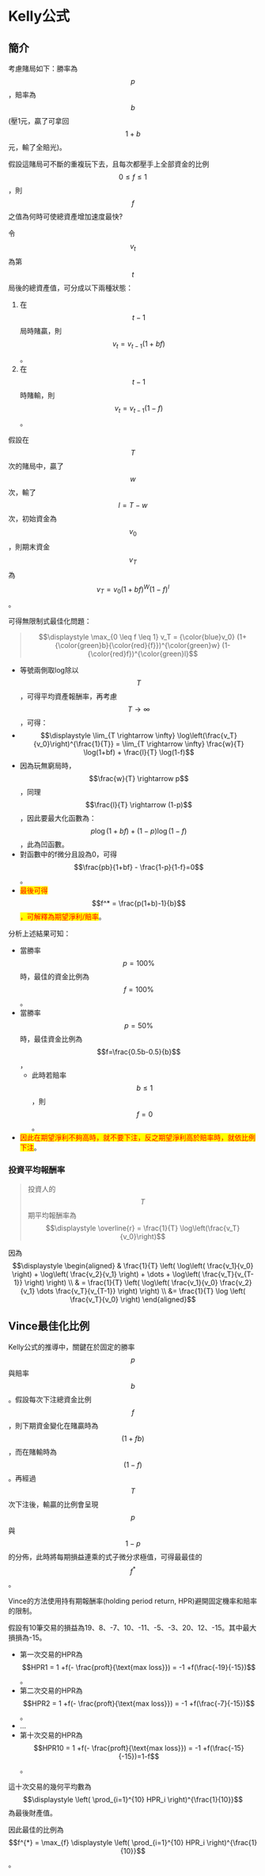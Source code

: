 # Kelly公式

## 簡介

考慮賭局如下：勝率為$$p$$，賠率為$$b$$(壓1元，贏了可拿回$$1+b$$元，輸了全賠光)。

假設這賭局可不斷的重複玩下去，且每次都壓手上全部資金的比例$$0 \leq f \leq 1$$，則$$f$$之值為何時可使總資產增加速度最快?

令$$v_t$$​為第$$t$$​局後的總資產值，可分成以下兩種狀態：

1. 在$$t-1$$​局時賭贏，則$$v_t = v_{t-1}(1+bf)$$。
2. 在$$t-1$$時賭輸，則$$v_t = v_{t-1}(1-f)$$。

假設在$$T$$次的賭局中，贏了$$w$$​次，輸了$$l=T-w$$​次，初始資金為$$v_0$$​，則期末資金$$v_T$$​為$$v_T = v_0 (1+bf)^W (1-f)^l$$。

可得無限制式最佳化問題：

> $$\displaystyle  \max_{0 \leq f \leq 1} v_T = {\color{blue}v_0} (1+ {\color{green}b}{\color{red}{f}})^{\color{green}w}  (1-{\color{red}f})^{\color{green}l}$$

* 等號兩側取log除以$$T$$，可得平均資產報酬率，再考慮$$T \rightarrow\infty$$，可得：
* $$\displaystyle \lim_{T \rightarrow \infty} \log\left(\frac{v_T}{v_0}\right)^{\frac{1}{T}} = \lim_{T \rightarrow \infty} \frac{w}{T} \log(1+bf) + \frac{l}{T} \log(1-f)$$
* 因為玩無窮局時，$$\frac{w}{T} \rightarrow p$$，同理$$\frac{l}{T} \rightarrow (1-p)$$，因此要最大化函數為：$$p\log(1+bf) + (1-p)\log(1-f)$$，此為凹函數。
* 對函數中的f微分且設為0，可得$$\frac{pb}{1+bf} - \frac{1-p}{1-f}=0$$。
* <mark style="color:red;">最後可得</mark>　$$f^* = \frac{p(1+b)-1}{b}$$ <mark style="color:red;">，可解釋為期望淨利/賠率</mark>。

分析上述結果可知：

* 當勝率$$p=100\%$$時，最佳的資金比例為$$f=100\%$$。
* 當勝率$$p=50\%$$時，最佳資金比例為$$f=\frac{0.5b-0.5}{b}$$，
  * 此時若賠率$$b \leq 1$$，則$$f=0$$。
* <mark style="color:red;">因此在期望淨利不夠高時，就不要下注，反之期望淨利高於賠率時，就依比例下注</mark>。

### 投資平均報酬率

> 投資人的$$T$$期平均報酬率為$$\displaystyle \overline{r} =  \frac{1}{T} \log\left(\frac{v_T}{v_0}\right)$$

因為$$\displaystyle \begin{aligned} & \frac{1}{T} \left(   \log\left( \frac{v_1}{v_0} \right) +   \log\left( \frac{v_2}{v_1} \right) +   \dots +  \log\left( \frac{v_T}{v_{T-1}} \right)     \right)   \\ & = \frac{1}{T} \left(    \log\left( \frac{v_1}{v_0} \frac{v_2}{v_1} \dots \frac{v_T}{v_{T-1}} \right) \right)	 \\ &=  \frac{1}{T} \log \left( \frac{v_T}{v_0} \right)  \end{aligned}$$

## Vince最佳化比例

Kelly公式的推導中，關鍵在於固定的勝率$$p$$​與賠率$$b$$。假設每次下注總資金比例$$f$$​，則下期資金變化在賭贏時為$$(1+fb)$$​，而在賭輸時為$$(1-f)$$​。再經過$$T$$次下注後，輸贏的比例會呈現$$p$$​與$$1-p$$​的分佈，此時將每期損益連乘的式子微分求極值，可得最最佳的$$f^{*}$$。

Vince的方法使用持有期報酬率(holding period return, HPR)避開固定機率和賠率的限制。

假設有10筆交易的損益為19、8、-7、10、-11、-5、-3、20、12、-15。其中最大損損為-15。

* 第一次交易的HPR為 $$HPR1 = 1 +f(- \frac{proft}{\text{max loss}}) = -1 +f(\frac{-19}{-15})$$。
* 第二次交易的HPR為 $$HPR2 = 1 +f(- \frac{proft}{\text{max loss}}) = -1 +f(\frac{-7}{-15})$$。
* ...
* 第十次交易的HPR為$$HPR10 = 1 +f(- \frac{proft}{\text{max loss}}) = -1 +f(\frac{-15}{-15})=1-f$$。

這十次交易的幾何平均數為 $$\displaystyle \left( \prod_{i=1}^{10} HPR_i \right)^{\frac{1}{10}}$$為最後財產值。

因此最佳的比例為$$f^{*} = \max_{f} \displaystyle \left( \prod_{i=1}^{10} HPR_i \right)^{\frac{1}{10}}$$。

